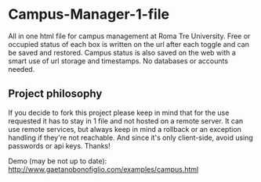 # Campus-Manager-1-file
All in one html file for campus management at Roma Tre University. 
Free or occupied status of each box is written on the url after each toggle and can be saved and restored. 
Campus status is also saved on the web with a smart use of url storage and timestamps. No databases or accounts needed.

## Project philosophy
If you decide to fork this project please keep in mind that for the use 
requested it has to stay in 1 file and not hosted on a remote server. 
It can use remote services, but always keep in mind a rollback or an 
exception handling if they're not reachable. And since it's only client-side, 
avoid using passwords or api keys. Thanks!

Demo (may be not up to date): http://www.gaetanobonofiglio.com/examples/campus.html

